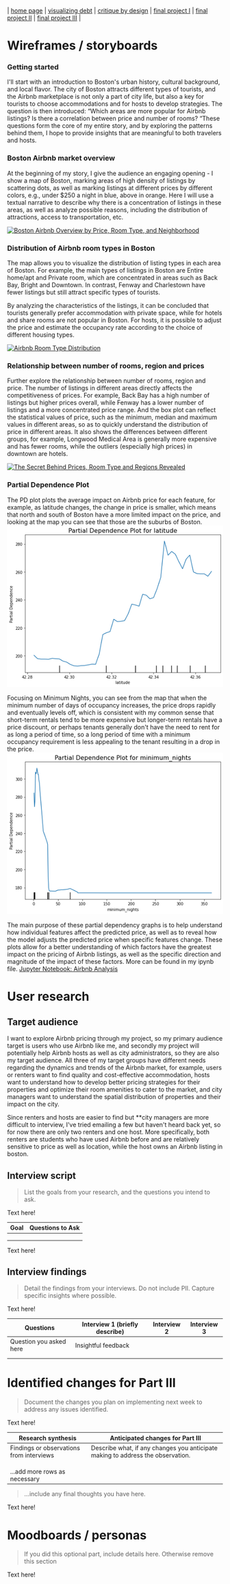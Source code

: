 | [home page](https://cmustudent.github.io/tswd-portfolio-templates/) | [visualizing debt](visualizing-government-debt) | [critique by design](critique-by-design) | [final project I](final-project-part-one) | [final project II](final-project-part-two) | [final project III](final-project-part-three) |

# Wireframes / storyboards

### Getting started
I'll start with an introduction to Boston's urban history, cultural background, and local flavor. The city of Boston attracts different types of tourists, and the Airbnb marketplace is not only a part of city life, but also a key for tourists to choose accommodations and for hosts to develop strategies. The question is then introduced: “Which areas are more popular for Airbnb listings? Is there a correlation between price and number of rooms? “These questions form the core of my entire story, and by exploring the patterns behind them, I hope to provide insights that are meaningful to both travelers and hosts.

### Boston Airbnb market overview
At the beginning of my story, I give the audience an engaging opening - I show a map of Boston, marking areas of high density of listings by scattering dots, as well as marking listings at different prices by different colors, e.g., under $250 a night in blue, above in orange. Here I will use a textual narrative to describe why there is a concentration of listings in these areas, as well as analyze possible reasons, including the distribution of attractions, access to transportation, etc.
<div class='tableauPlaceholder' id='viz1732423059802' style='position: relative'>
  <noscript>
    <a href='#'>
      <img alt='Boston Airbnb Overview by Price, Room Type, and Neighborhood' src='https://public.tableau.com/static/images/Ma/MapOverview_17323167102140/Sheet1/1_rss.png' style='border: none' />
    </a>
  </noscript>
  <object class='tableauViz' style='display:none;'>
    <param name='host_url' value='https%3A%2F%2Fpublic.tableau.com%2F' />
    <param name='embed_code_version' value='3' />
    <param name='site_root' value='' />
    <param name='name' value='MapOverview_17323167102140/Sheet1' />
    <param name='tabs' value='no' />
    <param name='toolbar' value='yes' />
    <param name='static_image' value='https://public.tableau.com/static/images/Ma/MapOverview_17323167102140/Sheet1/1.png' />
    <param name='animate_transition' value='yes' />
    <param name='display_static_image' value='yes' />
    <param name='display_spinner' value='yes' />
    <param name='display_overlay' value='yes' />
    <param name='display_count' value='yes' />
    <param name='language' value='zh-CN' />
  </object>
</div>
<script type='text/javascript'>
  var divElement = document.getElementById('viz1732423059802');
  var vizElement = divElement.getElementsByTagName('object')[0];
  vizElement.style.width='100%';
  vizElement.style.height=(divElement.offsetWidth*0.75)+'px';
  var scriptElement = document.createElement('script');
  scriptElement.src = 'https://public.tableau.com/javascripts/api/viz_v1.js';
  vizElement.parentNode.insertBefore(scriptElement, vizElement);
</script>

### Distribution of Airbnb room types in Boston
The map allows you to visualize the distribution of listing types in each area of Boston. For example, the main types of listings in Boston are Entire home/apt and Private room, which are concentrated in areas such as Back Bay, Bright and Downtown. In contrast, Fenway and Charlestown have fewer listings but still attract specific types of tourists.

By analyzing the characteristics of the listings, it can be concluded that tourists generally prefer accommodation with private space, while for hotels and share rooms are not popular in Boston. For hosts, it is possible to adjust the price and estimate the occupancy rate according to the choice of different housing types.
<div class='tableauPlaceholder' id='viz1732423914373' style='position: relative'>
  <noscript>
    <a href='#'>
      <img alt='Airbnb Room Type Distribution' src='https://public.tableau.com/static/images/te/test2_17324237366850/Sheet2/1_rss.png' style='border: none' />
    </a>
  </noscript>
  <object class='tableauViz' style='display:none;'>
    <param name='host_url' value='https%3A%2F%2Fpublic.tableau.com%2F' />
    <param name='embed_code_version' value='3' />
    <param name='site_root' value='' />
    <param name='name' value='test2_17324237366850/Sheet2' />
    <param name='tabs' value='no' />
    <param name='toolbar' value='yes' />
    <param name='static_image' value='https://public.tableau.com/static/images/te/test2_17324237366850/Sheet2/1.png' />
    <param name='animate_transition' value='yes' />
    <param name='display_static_image' value='yes' />
    <param name='display_spinner' value='yes' />
    <param name='display_overlay' value='yes' />
    <param name='display_count' value='yes' />
    <param name='language' value='zh-CN' />
    <param name='filter' value='publish=yes' />
  </object>
</div>
<script type='text/javascript'>
  var divElement = document.getElementById('viz1732423914373');
  var vizElement = divElement.getElementsByTagName('object')[0];
  vizElement.style.width='100%';
  vizElement.style.height=(divElement.offsetWidth*0.75)+'px';
  var scriptElement = document.createElement('script');
  scriptElement.src = 'https://public.tableau.com/javascripts/api/viz_v1.js';
  vizElement.parentNode.insertBefore(scriptElement, vizElement);
</script>


### Relationship between number of rooms, region and prices
Further explore the relationship between number of rooms, region and price. The number of listings in different areas directly affects the competitiveness of prices. For example, Back Bay has a high number of listings but higher prices overall, while Fenway has a lower number of listings and a more concentrated price range. And the box plot can reflect the statistical values of price, such as the minimum, median and maximum values in different areas, so as to quickly understand the distribution of price in different areas. It also shows the differences between different groups, for example, Longwood Medical Area is generally more expensive and has fewer rooms, while the outliers (especially high prices) in downtown are hotels.
<div class='tableauPlaceholder' id='viz1732424343519' style='position: relative'>
  <noscript>
    <a href='#'>
      <img alt='The Secret Behind Prices, Room Type and Regions Revealed' src='https://public.tableau.com/static/images/pr/priceroomtyperegion/Sheet3/1_rss.png' style='border: none' />
    </a>
  </noscript>
  <object class='tableauViz' style='display:none;'>
    <param name='host_url' value='https%3A%2F%2Fpublic.tableau.com%2F' />
    <param name='embed_code_version' value='3' />
    <param name='site_root' value='' />
    <param name='name' value='priceroomtyperegion/Sheet3' />
    <param name='tabs' value='no' />
    <param name='toolbar' value='yes' />
    <param name='static_image' value='https://public.tableau.com/static/images/pr/priceroomtyperegion/Sheet3/1.png' />
    <param name='animate_transition' value='yes' />
    <param name='display_static_image' value='yes' />
    <param name='display_spinner' value='yes' />
    <param name='display_overlay' value='yes' />
    <param name='display_count' value='yes' />
    <param name='language' value='zh-CN' />
    <param name='filter' value='publish=yes' />
  </object>
</div>
<script type='text/javascript'>
  var divElement = document.getElementById('viz1732424343519');
  var vizElement = divElement.getElementsByTagName('object')[0];
  vizElement.style.width='100%';
  vizElement.style.height=(divElement.offsetWidth*0.75)+'px';
  var scriptElement = document.createElement('script');
  scriptElement.src = 'https://public.tableau.com/javascripts/api/viz_v1.js';
  vizElement.parentNode.insertBefore(scriptElement, vizElement);
</script>


### Partial Dependence Plot
The PD plot plots the average impact on Airbnb price for each feature, for example, as latitude changes, the change in price is smaller, which means that north and south of Boston have a more limited impact on the price, and looking at the map you can see that those are the suburbs of Boston.
![Latitude Image](https://raw.githubusercontent.com/Ray1208xxxx/Ray-Zeng-Portfolio/main/latitde.png)

Focusing on Minimum Nights, you can see from the map that when the minimum number of days of occupancy increases, the price drops rapidly and eventually levels off, which is consistent with my common sense that short-term rentals tend to be more expensive but longer-term rentals have a price discount, or perhaps tenants generally don't have the need to rent for as long a period of time, so a long period of time with a minimum occupancy requirement is less appealing to the tenant resulting in a drop in the price.
![Night Image](https://raw.githubusercontent.com/Ray1208xxxx/Ray-Zeng-Portfolio/main/night.png)

The main purpose of these partial dependency graphs is to help understand how individual features affect the predicted price, as well as to reveal how the model adjusts the predicted price when specific features change. These plots allow for a better understanding of which factors have the greatest impact on the pricing of Airbnb listings, as well as the specific direction and magnitude of the impact of these factors. More can be found in my ipynb file. 
[Jupyter Notebook: Airbnb Analysis](https://github.com/Ray1208xxxx/Ray-Zeng-Portfolio/blob/main/airbnb.ipynb)

# User research 

## Target audience
I want to explore Airbnb pricing through my project, so my primary audience target is users who use Airbnb like me, and secondly my project will potentially help Airbnb hosts as well as city administrators, so they are also my target audience. All three of my target groups have different needs regarding the dynamics and trends of the Airbnb market, for example, users or renters want to find quality and cost-effective accommodation, hosts want to understand how to develop better pricing strategies for their properties and optimize their room amenities to cater to the market, and city managers want to understand the spatial distribution of properties and their impact on the city.

Since renters and hosts are easier to find but **city managers are more difficult to interview, I've tried emailing a few but haven't heard back yet, so for now there are only two renters and one host. More specifically, both renters are students who have used Airbnb before and are relatively sensitive to price as well as location, while the host owns an Airbnb listing in boston.

## Interview script
> List the goals from your research, and the questions you intend to ask. 

Text here!

| Goal | Questions to Ask |
|------|------------------|
|      |                  |
|      |                  |
|      |                  |


Text here!

## Interview findings
> Detail the findings from your interviews.  Do not include PII.  Capture specific insights where possible.

Text here!

| Questions               | Interview 1 (briefly describe) | Interview 2 | Interview 3 |
|-------------------------|--------------------------------|-------------|-------------|
| Question you asked here | Insightful feedback            |             |             |
|                         |                                |             |             |
|                         |                                |             |             |


# Identified changes for Part III
> Document the changes you plan on implementing next week to address any issues identified.  

Text here!

| Research synthesis                       | Anticipated changes for Part III                                                |
|------------------------------------------|---------------------------------------------------------------------------------|
| Findings or observations from interviews | Describe what, if any changes you anticipate making to address the observation. |
|                                          |                                                                                 |
|                                          |                                                                                 |
|                                          |                                                                                 |
| ...add more rows as necessary            |                                                                                 |

> ...include any final thoughts you have here. 

Text here!

# Moodboards / personas
> If you did this optional part, include details here.  Otherwise remove this section

Text here!

